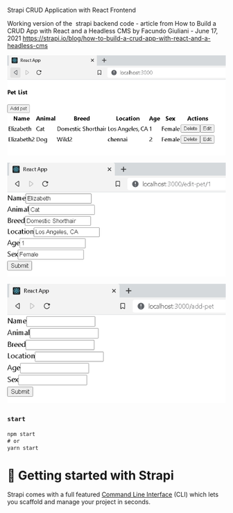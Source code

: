 
Strapi CRUD Application with React Frontend

Working version of the  strapi backend code - 
article from
How to Build a CRUD App with React and a Headless CMS by Facundo Giuliani - June 17, 2021
https://strapi.io/blog/how-to-build-a-crud-app-with-react-and-a-headless-cms

![Pet List](https://raw.githubusercontent.com/vasanthsunday/Strapi-v4-Frontend-React-Pet-Application/main/images/Pet%20List.PNG)

![Pet Edit](https://raw.githubusercontent.com/vasanthsunday/Strapi-v4-Frontend-React-Pet-Application/main/images/Edit%20Pet.PNG)

![Pet Add](https://raw.githubusercontent.com/vasanthsunday/Strapi-v4-Frontend-React-Pet-Application/main/images/Add%20Pet.PNG)


### `start`

```
npm start
# or
yarn start
```

# 🚀 Getting started with Strapi

Strapi comes with a full featured [Command Line Interface](https://docs.strapi.io/developer-docs/latest/developer-resources/cli/CLI.html) (CLI) which lets you scaffold and manage your project in seconds.
```